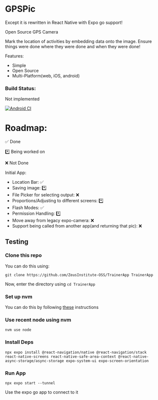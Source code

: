 # GPSPic

Except it is rewritten in React Native with Expo go support!

Open Source GPS Camera

Mark the location of activities by embedding data onto the image. Ensure things were done where they were done and when they were done!

Features:
- Simple
- Open Source
- Multi-Platform(web, iOS, android)

### Build Status:
Not implemented

[![Android CI](https://github.com/ZeusInstitute-OSS/GPSPic_expo/actions/workflows/main.yml/badge.svg)](https://github.com/ZeusInstitute-OSS/GPSPic_expo/actions/workflows/main.yml)

# Roadmap:
✅ Done

*️⃣ Being worked on

❌ Not Done

Initial App:
- Location Bar: ✅
- Saving image: *️⃣
- File Picker for selecting output: ❌
- Proportions/Adjusting to different screens: *️⃣
- Flash Modes: ✅
- Permission Handling: *️⃣
- Move away from legacy expo-camera: ❌
- Support being called from another app(and returning that pic): ❌

## Testing

### Clone this repo

You can do this using:
```
git clone https://github.com/ZeusInstitute-OSS/TrainerApp TrainerApp
```

Now, enter the directory using `cd TrainerApp`
### Set up nvm 

You can do this by following [these](https://github.com/nvm-sh/nvm#installing-and-updating) instructions


### Use recent node using nvm
```
nvm use node
```
### Install Deps

```
npx expo install @react-navigation/native @react-navigation/stack react-native-screens react-native-safe-area-context @react-native-async-storage/async-storage expo-system-ui expo-screen-orientation
```

### Run App
```
npx expo start --tunnel
```

Use the expo go app to connect to it